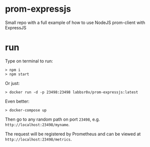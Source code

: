 # prom-expressjs
Small repo with a full example of how to use NodeJS prom-client with ExpressJS

# run
Type on terminal to run:

```
> npm i
> npm start
```

Or just:

```
> docker run -d -p 23498:23498 labbsr0x/prom-expressjs:latest
```

Even better:

```
> docker-compose up
```

Then go to any random path on port `23498`, e.g. `http://localhost:23498/myname`.

The request will be registered by Prometheus and can be viewed at `http://localhost:23498/metrics`.